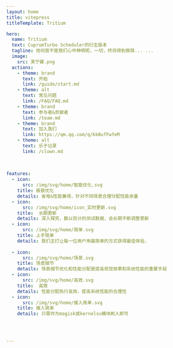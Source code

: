 ```yaml
---
layout: home
title: vitepress 
titleTemplate: Tritium

hero:
  name: Tritium
  text: CuprumTurbo Scheduler的衍生版本
  tagline: 他何尝不是我们心中神明呢，一切，终将得到救赎... ...
  image:
    src: 芙宁娜.png
  actions:
    - theme: brand
      text: 开始
      link: /guide/start.md
    - theme: alt
      text: 常见问题
      link: /FAQ/FAQ.md
    - theme: brand
      text: 参与者&贡献者
      link: /team.md
    - theme: brand
      text: 加入我们
      link: https://qm.qq.com/q/kkBufFwfeM
    - theme: alt
      text: 乐子记录
      link: /clown.md
  
   
      
features:
  - icon: 
      src: /img/svg/home/智能优化.svg
    title: 极致优化
    details: 省电&性能兼得，针对不同场景合理分配性能余量
  - icon:
      src: /img/svg/home/icon_实时更新.svg
    title:  长期更新
    details: 深入探究，数以百计的测试数据，会长期不断调整更新
  - icon:
      src: /img/svg/home/简单.svg
    title: 上手简单
    details: 我们主打让每一位用户用最简单的方式获得最佳体验，
    
  - icon: 
      src: /img/svg/home/场景.svg
    title: 场景细节
    details: 场景细节优化和性能分配是提高视觉效果和系统性能的重要手段
  - icon:
      src: /img/svg/home/高效.svg
    title:  高效
    details: 性能分配执行高效，提高系统性能的合理性
  - icon:
      src: /img/svg/home/接入简单.svg
    title: 接入简单
    details: 只需作为magisk或kernelsu模块刷入即可
    
   


---
```

        
